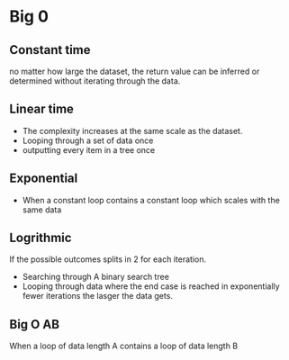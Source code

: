 # Big 0

## Constant time
no matter how large the dataset, the return value can be inferred or determined without iterating through the data.

## Linear time
 * The complexity increases at the same scale as the dataset.
 * Looping through a set of data once
 * outputting every item in a tree once

## Exponential

 * When a constant loop contains a constant loop which scales with the same data


## Logrithmic
If the possible outcomes splits in 2 for each iteration.
 * Searching through A binary search tree
 * Looping through data where the end case is reached in exponentially fewer iterations the lasger the data gets.



## Big O AB
When a loop of data length A contains a loop of data length B
